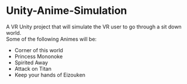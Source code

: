 # Unity-Anime-Simulation
A VR Unity project that will simulate the VR user to go through a sit down world.
<br/> Some of the following Animes will be:
 - Corner of this world 
 - Princess Mononoke
 - Spirited Away
 - Attack on Titan
 - Keep your hands of Eizouken
